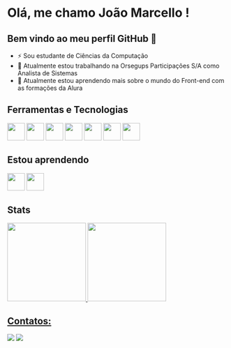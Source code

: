 # **Olá, me chamo João Marcello !**
## Bem vindo ao meu perfil GitHub 👋

- ⚡ Sou estudante de Ciências da Computação
- 🔭 Atualmente estou trabalhando na Orsegups Participações S/A como Analista de Sistemas
- 🌱 Atualmente estou aprendendo mais sobre o mundo do Front-end com as formações da Alura

## Ferramentas e Tecnologias

<img src="https://cdn.jsdelivr.net/gh/devicons/devicon/icons/git/git-original.svg" width="40" height="40"/> <img src="https://cdn.jsdelivr.net/gh/devicons/devicon/icons/java/java-original-wordmark.svg" width="40" height="40"/>
<img src="https://cdn.jsdelivr.net/gh/devicons/devicon/icons/spring/spring-original.svg" width="40" height="40"/>
<img src="https://cdn.jsdelivr.net/gh/devicons/devicon/icons/html5/html5-original.svg" width="40" height="40"/>
<img src="https://cdn.jsdelivr.net/gh/devicons/devicon/icons/css3/css3-original.svg" width="40" height="40"/>
<img src="https://cdn.jsdelivr.net/gh/devicons/devicon/icons/mysql/mysql-original.svg" width="40" height="40"/>
<img src="https://cdn.jsdelivr.net/gh/devicons/devicon/icons/bitbucket/bitbucket-original.svg" width="40" height="40"/>

## Estou aprendendo

<img src="https://cdn.jsdelivr.net/gh/devicons/devicon/icons/javascript/javascript-original.svg" width="40" height="40"/> <img src="https://cdn.jsdelivr.net/gh/devicons/devicon/icons/react/react-original.svg" width="40" height="40"/>


## Stats

<div>
<a href="https://github.com/jhonnyconte">
<img height="180em" src="https://github-readme-stats.vercel.app/api/top-langs/?username=jhonnyconte&layout=compact&langs_count=7&theme=dracula"/>
<img height="180em" src="https://github-readme-stats.vercel.app/api?username=jhonnyconte&show_icons=true&theme=dracula&include_all_commits=true&count_private=true"/>
</div>

## Contatos:

<div>
  <a href = "mailto:joao.conte2001@gmail.com"><img src="https://img.shields.io/badge/Gmail-D14836?style=for-the-badge&logo=gmail&logoColor=white" target="_blank"></a>
  <a href="https://www.linkedin.com/in/jo%C3%A3o-marcello-platt-conte-47573616b/" target="_blank"><img src="https://img.shields.io/badge/-LinkedIn-%230077B5?style=for-the-badge&logo=linkedin&logoColor=white" target="_blank"></a>   
</div>
